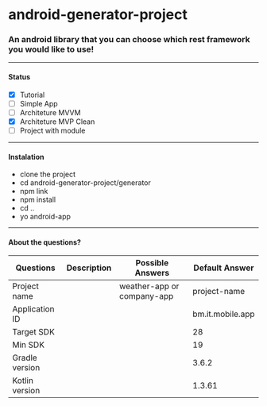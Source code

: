 # android-generator-project

### An android library that you can choose which rest framework you would like to use!

------

#### Status
- [x] Tutorial
- [ ] Simple App
- [ ] Architeture MVVM
- [x] Architeture MVP Clean
- [ ] Project with module

------

#### Instalation

- clone the project
- cd android-generator-project/generator
- npm link
- npm install
- cd ..
- yo android-app

------

#### About the questions?

Questions | Description | Possible Answers | Default Answer
------------ | ------------- | ------------- | -------------
Project name |  | weather-app or company-app | project-name
Application ID |  | | bm.it.mobile.app
Target SDK |  | | 28
Min SDK |  | | 19
Gradle version |  | | 3.6.2
Kotlin version |  | | 1.3.61
